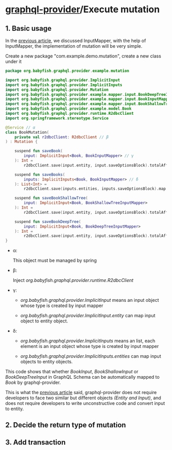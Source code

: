 # [graphql-provider](https://github.com/babyfish-ct/graphql-provider)/Execute mutation

## 1. Basic usage

In the [previous article](./input-mapper.md), we discussed InputMapper, with the help of InputMapper, the implementation of mutation will be very simple.

Create a new package "com.example.demo.mutation", create a new class under it

```kt
package org.babyfish.graphql.provider.example.mutation

import org.babyfish.graphql.provider.ImplicitInput
import org.babyfish.graphql.provider.ImplicitInputs
import org.babyfish.graphql.provider.Mutation
import org.babyfish.graphql.provider.example.mapper.input.BookDeepTreeInputMapper
import org.babyfish.graphql.provider.example.mapper.input.BookInputMapper
import org.babyfish.graphql.provider.example.mapper.input.BookShallowTreeInputMapper
import org.babyfish.graphql.provider.example.model.Book
import org.babyfish.graphql.provider.runtime.R2dbcClient
import org.springframework.stereotype.Service

@Service // α
class BookMutation(
    private val r2dbcClient: R2dbcClient // β
) : Mutation {

    suspend fun saveBook(
        input: ImplicitInput<Book, BookInputMapper> // γ
    ): Int =
        r2dbcClient.save(input.entity, input.saveOptionsBlock).totalAffectedRowCount

    suspend fun saveBooks(
        inputs: ImplicitInputs<Book, BookInputMapper> // δ
    ): List<Int> =
        r2dbcClient.save(inputs.entities, inputs.saveOptionsBlock).map { it.totalAffectedRowCount }

    suspend fun saveBookShallowTree(
        input: ImplicitInput<Book, BookShallowTreeInputMapper>
    ): Int =
        r2dbcClient.save(input.entity, input.saveOptionsBlock).totalAffectedRowCount

    suspend fun saveBookDeepTree(
        input: ImplicitInput<Book, BookDeepTreeInputMapper>
    ): Int =
        r2dbcClient.save(input.entity, input.saveOptionsBlock).totalAffectedRowCount
}
```

- α: 

    This object must be managed by spring

- β: 

    Inject *org.babyfish.graphql.provider.runtime.R2dbcClient*

- γ: 

    - *org.babyfish.graphql.provider.ImplicitInput* means an input object whose type is created by input mapper
    
    - *org.babyfish.graphql.provider.ImplicitInput.entity* can map input object to entity object.
    

- δ: 

    - *org.babyfish.graphql.provider.ImplicitInputs* means an list, each element is an input object whose type is created by input mapper
    
    - *org.babyfish.graphql.provider.ImplicitInputs.entities* can map input objects to entity objects.

This code shows that whether *BookInput*, *BookShallowInput* or *BookDeepTreeInput* in GraphQL Schema can be automatically mapped to *Book* by graphql-provider.

This is what the [previous article](./input-mapper.md) said, graphql-provider does not require developers to face two similar but different objects *(Entity and Input)*, and does not require developers to write unconstructive code and convert input to entity.

## 2. Decide the return type of mutation

## 3. Add transaction
